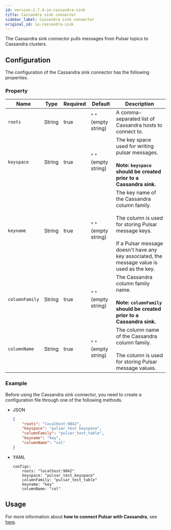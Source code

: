 ```yaml
---
id: version-2.7.4-io-cassandra-sink
title: Cassandra sink connector
sidebar_label: Cassandra sink connector
original_id: io-cassandra-sink
---
```


The Cassandra sink connector pulls messages from Pulsar topics to Cassandra clusters.

## Configuration

The configuration of the Cassandra sink connector has the following properties.

### Property

| Name | Type|Required | Default | Description 
|------|----------|----------|---------|-------------|
| `roots` | String|true | " " (empty string) | A comma-separated list of Cassandra hosts to connect to.|
| `keyspace` | String|true| " " (empty string)| The key space used for writing pulsar messages. <br><br>**Note: `keyspace` should be created prior to a Cassandra sink.**|
| `keyname` | String|true| " " (empty string)| The key name of the Cassandra column family. <br><br>The column is used for storing Pulsar message keys. <br><br>If a Pulsar message doesn't have any key associated, the message value is used as the key. |
| `columnFamily` | String|true| " " (empty string)| The Cassandra column family name.<br><br>**Note: `columnFamily` should be created prior to a Cassandra sink.**|
| `columnName` | String|true| " " (empty string) | The column name of the Cassandra column family.<br><br> The column is used for storing Pulsar message values. |

### Example

Before using the Cassandra sink connector, you need to create a configuration file through one of the following methods.

* JSON

    ```json
    {
        "roots": "localhost:9042",
        "keyspace": "pulsar_test_keyspace",
        "columnFamily": "pulsar_test_table",
        "keyname": "key",
        "columnName": "col"
    }
    ```

* YAML
  
    ```
    configs:
        roots: "localhost:9042"
        keyspace: "pulsar_test_keyspace"
        columnFamily: "pulsar_test_table"
        keyname: "key"
        columnName: "col"
    ```


## Usage

For more information about **how to connect Pulsar with Cassandra**, see [here](io-quickstart.md#connect-pulsar-to-apache-cassandra).
